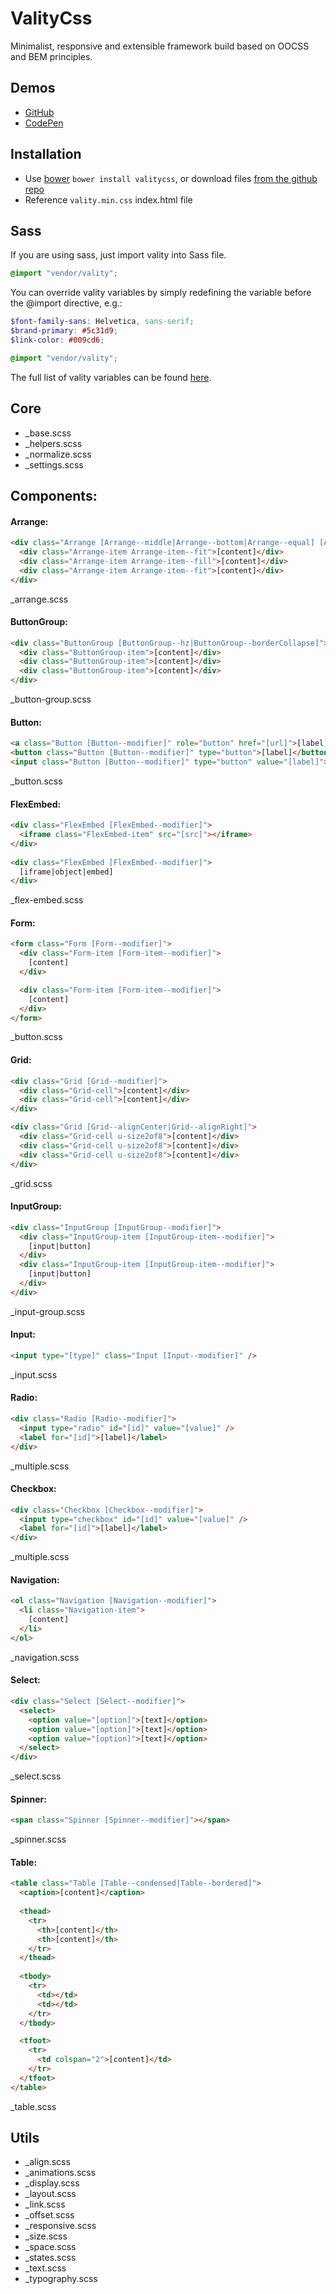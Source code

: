 # ValityCss
Minimalist, responsive and extensible framework build based on OOCSS and BEM principles.


## Demos
  - [GitHub](http://lukaszwatroba.github.io/valitycss)
  - [CodePen](http://codepen.io/LukaszWatroba/pen/raLZZb)


## Installation
  - Use [bower](http://bower.io/) `bower install valitycss`, or download files [from the github repo](./dist)
  - Reference `vality.min.css` index.html file


## Sass
If you are using sass, just import vality into Sass file.

```scss
@import "vendor/vality";
```

You can override vality variables by simply redefining the variable before the @import directive, e.g.:

```scss
$font-family-sans: Helvetica, sans-serif;
$brand-primary: #5c31d9;
$link-color: #009cd6;

@import "vendor/vality";
```

The full list of vality variables can be found [here](https://github.com/LukaszWatroba/valitycss/blob/master/src/core/_settings.scss).


## Core
- _base.scss
- _helpers.scss
- _normalize.scss
- _settings.scss



## Components:
#### Arrange:
```html
<div class="Arrange [Arrange--middle|Arrange--bottom|Arrange--equal] [Arrange--withGutter]">
  <div class="Arrange-item Arrange-item--fit">[content]</div>
  <div class="Arrange-item Arrange-item--fill">[content]</div>
  <div class="Arrange-item Arrange-item--fit">[content]</div>
</div>
```
_arrange.scss


#### ButtonGroup:
```html
<div class="ButtonGroup [ButtonGroup--hz|ButtonGroup--borderCollapse]">
  <div class="ButtonGroup-item">[content]</div>
  <div class="ButtonGroup-item">[content]</div>
  <div class="ButtonGroup-item">[content]</div>
</div>
```
_button-group.scss


#### Button:
```html
<a class="Button [Button--modifier]" role="button" href="[url]">[label]</a>
<button class="Button [Button--modifier]" type="button">[label]</button>
<input class="Button [Button--modifier]" type="button" value="[label]">
```
_button.scss


#### FlexEmbed:
```html
<div class="FlexEmbed [FlexEmbed--modifier]">
  <iframe class="FlexEmbed-item" src="[src]"></iframe>
</div>
 
<div class="FlexEmbed [FlexEmbed--modifier]">
  [iframe|object|embed]
</div>
```
_flex-embed.scss


#### Form:
```html
<form class="Form [Form--modifier]">
  <div class="Form-item [Form-item--modifier]">
    [content]
  </div>

  <div class="Form-item [Form-item--modifier]">
    [content]
  </div>
</form>
```
_button.scss


#### Grid:
```html
<div class="Grid [Grid--modifier]">
  <div class="Grid-cell">[content]</div>
  <div class="Grid-cell">[content]</div>
</div>
```
```html
<div class="Grid [Grid--alignCenter|Grid--alignRight]">
  <div class="Grid-cell u-size2of8">[content]</div>
  <div class="Grid-cell u-size2of8">[content]</div>
  <div class="Grid-cell u-size2of8">[content]</div>
</div>
```
_grid.scss


#### InputGroup:
```html
<div class="InputGroup [InputGroup--modifier]">
  <div class="InputGroup-item [InputGroup-item--modifier]">
    [input|button]
  </div>
  <div class="InputGroup-item [InputGroup-item--modifier]">
    [input|button]
  </div>
</div>
```
_input-group.scss


#### Input:
```html
<input type="[type]" class="Input [Input--modifier]" />
```
_input.scss


#### Radio:
```html
<div class="Radio [Radio--modifier]">
  <input type="radio" id="[id]" value="[value]" />
  <label for="[id]">[label]</label>
</div>
```
_multiple.scss


#### Checkbox:
```html
<div class="Checkbox [Checkbox--modifier]">
  <input type="checkbox" id="[id]" value="[value]" />
  <label for="[id]">[label]</label>
</div>
```
_multiple.scss


#### Navigation:
```html
<ol class="Navigation [Navigation--modifier]">
  <li class="Navigation-item">
    [content]
  </li>
</ol>
```
_navigation.scss


#### Select:
```html
<div class="Select [Select--modifier]">
  <select>
    <option value="[option]">[text]</option>
    <option value="[option]">[text]</option>
    <option value="[option]">[text]</option>
  </select>
</div>
```
_select.scss


#### Spinner:
```html
<span class="Spinner [Spinner--modifier]"></span>
```
_spinner.scss


#### Table:
```html
<table class="Table [Table--condensed|Table--bordered]">
  <caption>[content]</caption>
   
  <thead>
    <tr>
      <th>[content]</th>
      <th>[content]</th>
    </tr>
  </thead>
   
  <tbody>
    <tr>
      <td></td>
      <td></td>
    </tr>
  </tbody>

  <tfoot>
    <tr>
      <td colspan="2">[content]</td>
    </tr>
  </tfoot>  
</table>
```
_table.scss



## Utils
- _align.scss
- _animations.scss
- _display.scss
- _layout.scss
- _link.scss
- _offset.scss
- _responsive.scss
- _size.scss
- _space.scss
- _states.scss
- _text.scss
- _typography.scss
